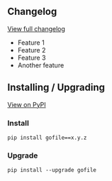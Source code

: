 ## Changelog

[View full changelog](https://github.com/Coosta6915/gofile/compare/a.b.c...x.y.z)

* Feature 1
* Feature 2
* Feature 3
* Another feature

## Installing / Upgrading

[View on PyPI](https://pypi.org/project/gofile/x.y.z/)

### Install

    pip install gofile==x.y.z

### Upgrade

    pip install --upgrade gofile
